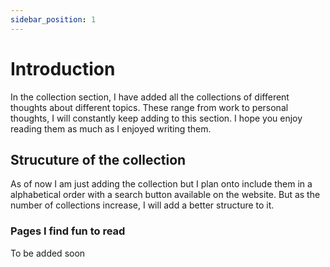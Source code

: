 ```yaml
---
sidebar_position: 1
---
```


# Introduction

In the collection section, I have added all the collections of different thoughts about different topics. These range from work to personal thoughts, I will constantly keep adding to this section. I hope you enjoy reading them as much as I enjoyed writing them.

## Strucuture of the collection

As of now I am just adding the collection but I plan onto include them in a alphabetical order with a search button available on the website. But as the number of collections increase, I will add a better structure to it.

### Pages I find fun to read

To be added soon
